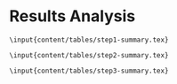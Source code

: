 # Results Analysis

```{=latex}
\input{content/tables/step1-summary.tex}
```
```{=latex}
\input{content/tables/step2-summary.tex}
```
```{=latex}
\input{content/tables/step3-summary.tex}
```